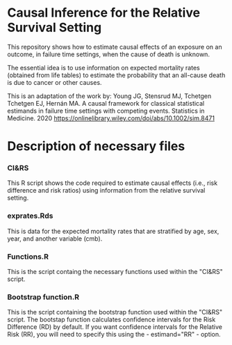 # Causal Inference for the Relative Survival Setting
This repository shows how to estimate causal effects of an exposure on an outcome, in failure time settings, when the cause of death is unknown. 

The essential idea is to use information on expected mortality rates (obtained from life tables) to estimate the probability that an all-cause death is due to cancer or other causes.


This is an adaptation of the work by: Young JG, Stensrud MJ, Tchetgen Tchetgen EJ, Hernán MA. A causal framework for classical statistical estimands in failure time settings with competing events. Statistics in Medicine. 2020 https://onlinelibrary.wiley.com/doi/abs/10.1002/sim.8471


# Description of necessary files

### CI&RS 
This R script shows the code required to estimate causal effects (i.e., risk difference and risk ratios) using information from the relative survival setting.

### exprates.Rds
This is data for the expected mortality rates that are stratified by age, sex, year, and another variable (cmb).

### Functions.R
This is the script containg the necessary functions used within the "CI&RS" script.

### Bootstrap function.R
This is the script containing the bootstrap function used within the "CI&RS" script. The bootstap function calculates confidence intervals for the Risk Difference (RD) by default. If you want confidence intervals for the Relative Risk (RR), you will need to specify this using the - estimand="RR" - option.

